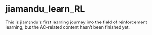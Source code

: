 # jiamandu_learn_RL
This is jiamandu's first learning journey into the field of reinforcement learning, but the AC-related content hasn't been finished yet.
